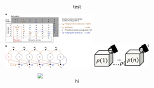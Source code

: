 
<div align="center">
  <p> test</p>
  <img src="/images/horizonmdp.png" alt="Untitled" border="0" width = 55% float="left">
  <img src="/images/promise.png" alt="Untitled-1" border="0" width = 35%>
  <img src="https://mitit.org/static/blog/2/1.png" width="50%" style="margin: auto;display:block;margin-top: 15px;min-width: 240px">
  hi
</div>
